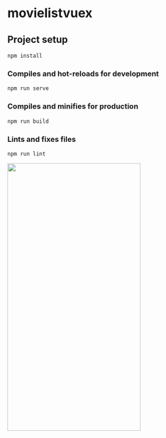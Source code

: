 # movielistvuex

## Project setup
```
npm install
```

### Compiles and hot-reloads for development
```
npm run serve
```

### Compiles and minifies for production
```
npm run build
```

### Lints and fixes files
```
npm run lint
```

<img src="https://i.imgur.com/VKDJUyc.jpg " width="300" height="600">

